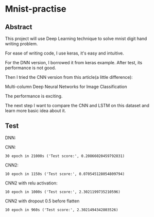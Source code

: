 # Mnist-practise

## Abstract

This project will use Deep Learning technique to solve mnist digit hand writing problem.

For ease of writing code, I use keras, it's easy and intuitive.

For the DNN version, I borrowed it from keras example. After test, its performance is not good.

Then I tried the CNN version from this article(a little difference):

Multi-column Deep Neural Networks for Image Classification

The performance is exciting.

The next step I want to compare the CNN and LSTM on this dataset and learn more basic idea about it.

## Test

DNN:

CNN:
```
30 epoch in 21000s ('Test score:', 0.20866020459792831)
```

CNN2:
```
10 epoch in 1150s ('Test score:', 0.070545128054809794)
```

CNN2 with relu activation:
```
10 epoch in 1000s ('Test score:', 2.3021199735210596)
```

CNN2 with dropout 0.5 before flatten
```
10 epoch in 960s ('Test score:', 2.3021494342803526)
```
